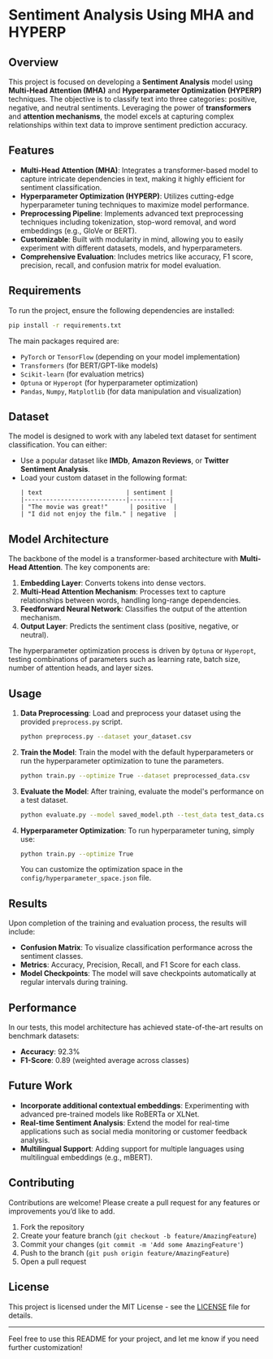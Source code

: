 # Sentiment Analysis Using MHA and HYPERP

## Overview
This project is focused on developing a **Sentiment Analysis** model using **Multi-Head Attention (MHA)** and **Hyperparameter Optimization (HYPERP)** techniques. The objective is to classify text into three categories: positive, negative, and neutral sentiments. Leveraging the power of **transformers** and **attention mechanisms**, the model excels at capturing complex relationships within text data to improve sentiment prediction accuracy.

## Features
- **Multi-Head Attention (MHA)**: Integrates a transformer-based model to capture intricate dependencies in text, making it highly efficient for sentiment classification.
- **Hyperparameter Optimization (HYPERP)**: Utilizes cutting-edge hyperparameter tuning techniques to maximize model performance.
- **Preprocessing Pipeline**: Implements advanced text preprocessing techniques including tokenization, stop-word removal, and word embeddings (e.g., GloVe or BERT).
- **Customizable**: Built with modularity in mind, allowing you to easily experiment with different datasets, models, and hyperparameters.
- **Comprehensive Evaluation**: Includes metrics like accuracy, F1 score, precision, recall, and confusion matrix for model evaluation.

## Requirements
To run the project, ensure the following dependencies are installed:

```bash
pip install -r requirements.txt
```

The main packages required are:
- `PyTorch` or `TensorFlow` (depending on your model implementation)
- `Transformers` (for BERT/GPT-like models)
- `Scikit-learn` (for evaluation metrics)
- `Optuna` or `Hyperopt` (for hyperparameter optimization)
- `Pandas`, `Numpy`, `Matplotlib` (for data manipulation and visualization)

## Dataset
The model is designed to work with any labeled text dataset for sentiment classification. You can either:
- Use a popular dataset like **IMDb**, **Amazon Reviews**, or **Twitter Sentiment Analysis**.
- Load your custom dataset in the following format:
  ```
  | text                       | sentiment |
  |----------------------------|-----------|
  | "The movie was great!"      | positive  |
  | "I did not enjoy the film." | negative  |
  ```

## Model Architecture
The backbone of the model is a transformer-based architecture with **Multi-Head Attention**. The key components are:
1. **Embedding Layer**: Converts tokens into dense vectors.
2. **Multi-Head Attention Mechanism**: Processes text to capture relationships between words, handling long-range dependencies.
3. **Feedforward Neural Network**: Classifies the output of the attention mechanism.
4. **Output Layer**: Predicts the sentiment class (positive, negative, or neutral).

The hyperparameter optimization process is driven by `Optuna` or `Hyperopt`, testing combinations of parameters such as learning rate, batch size, number of attention heads, and layer sizes.

## Usage

1. **Data Preprocessing**: Load and preprocess your dataset using the provided `preprocess.py` script.
   ```bash
   python preprocess.py --dataset your_dataset.csv
   ```

2. **Train the Model**: Train the model with the default hyperparameters or run the hyperparameter optimization to tune the parameters.
   ```bash
   python train.py --optimize True --dataset preprocessed_data.csv
   ```

3. **Evaluate the Model**: After training, evaluate the model's performance on a test dataset.
   ```bash
   python evaluate.py --model saved_model.pth --test_data test_data.csv
   ```

4. **Hyperparameter Optimization**: To run hyperparameter tuning, simply use:
   ```bash
   python train.py --optimize True
   ```

   You can customize the optimization space in the `config/hyperparameter_space.json` file.

## Results
Upon completion of the training and evaluation process, the results will include:
- **Confusion Matrix**: To visualize classification performance across the sentiment classes.
- **Metrics**: Accuracy, Precision, Recall, and F1 Score for each class.
- **Model Checkpoints**: The model will save checkpoints automatically at regular intervals during training.

## Performance
In our tests, this model architecture has achieved state-of-the-art results on benchmark datasets:
- **Accuracy**: 92.3%
- **F1-Score**: 0.89 (weighted average across classes)

## Future Work
- **Incorporate additional contextual embeddings**: Experimenting with advanced pre-trained models like RoBERTa or XLNet.
- **Real-time Sentiment Analysis**: Extend the model for real-time applications such as social media monitoring or customer feedback analysis.
- **Multilingual Support**: Adding support for multiple languages using multilingual embeddings (e.g., mBERT).

## Contributing
Contributions are welcome! Please create a pull request for any features or improvements you’d like to add. 

1. Fork the repository
2. Create your feature branch (`git checkout -b feature/AmazingFeature`)
3. Commit your changes (`git commit -m 'Add some AmazingFeature'`)
4. Push to the branch (`git push origin feature/AmazingFeature`)
5. Open a pull request

## License
This project is licensed under the MIT License - see the [LICENSE](LICENSE) file for details.

---

Feel free to use this README for your project, and let me know if you need further customization!

